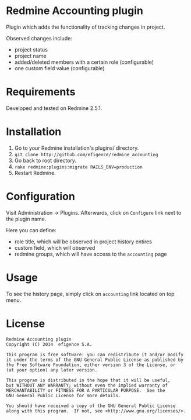 # Redmine Accounting plugin

Plugin which adds the functionality of tracking changes in project.

Observed changes include:

* project status
* project name
* added/deleted members with a certain role (configurable)
* one custom field value (configurable)

# Requirements

Developed and tested on Redmine 2.5.1.

# Installation

1. Go to your Redmine installation's plugins/ directory.
2. `git clone http://github.com/efigence/redmine_accounting`
3. Go back to root directory.
4. `rake redmine:plugins:migrate RAILS_ENV=production`
5. Restart Redmine.

# Configuration

Visit Administration -> Plugins. Afterwards, click on `Configure` link next to the plugin name.

Here you can define:

* role title, which will be observed in project history entires
* custom field, which will observed
* redmine groups, which will have access to the `accounting` page

# Usage

To see the history page, simply click on `accounting` link located on top menu.


# License

    Redmine Accounting plugin
    Copyright (C) 2014  efigence S.A.

    This program is free software: you can redistribute it and/or modify
    it under the terms of the GNU General Public License as published by
    the Free Software Foundation, either version 3 of the License, or
    (at your option) any later version.

    This program is distributed in the hope that it will be useful,
    but WITHOUT ANY WARRANTY; without even the implied warranty of
    MERCHANTABILITY or FITNESS FOR A PARTICULAR PURPOSE.  See the
    GNU General Public License for more details.

    You should have received a copy of the GNU General Public License
    along with this program.  If not, see <http://www.gnu.org/licenses/>.
